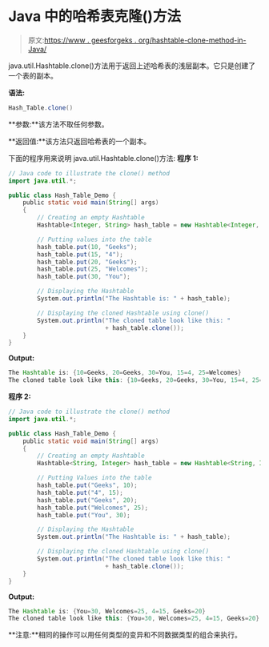 # Java 中的哈希表克隆()方法

> 原文:[https://www . geesforgeks . org/hashtable-clone-method-in-Java/](https://www.geeksforgeeks.org/hashtable-clone-method-in-java/)

java.util.Hashtable.clone()方法用于返回上述哈希表的浅层副本。它只是创建了一个表的副本。

**语法:**

```java
Hash_Table.clone()
```

**参数:**该方法不取任何参数。

**返回值:**该方法只返回哈希表的一个副本。

下面的程序用来说明 java.util.Hashtable.clone()方法:
**程序 1:**

```java
// Java code to illustrate the clone() method
import java.util.*;

public class Hash_Table_Demo {
    public static void main(String[] args)
    {
        // Creating an empty Hashtable
        Hashtable<Integer, String> hash_table = new Hashtable<Integer, String>();

        // Putting values into the table
        hash_table.put(10, "Geeks");
        hash_table.put(15, "4");
        hash_table.put(20, "Geeks");
        hash_table.put(25, "Welcomes");
        hash_table.put(30, "You");

        // Displaying the Hashtable
        System.out.println("The Hashtable is: " + hash_table);

        // Displaying the cloned Hashtable using clone()
        System.out.println("The cloned table look like this: "
                           + hash_table.clone());
    }
}
```

**Output:**

```java
The Hashtable is: {10=Geeks, 20=Geeks, 30=You, 15=4, 25=Welcomes}
The cloned table look like this: {10=Geeks, 20=Geeks, 30=You, 15=4, 25=Welcomes}

```

**程序 2:**

```java
// Java code to illustrate the clone() method
import java.util.*;

public class Hash_Table_Demo {
    public static void main(String[] args)
    {
        // Creating an empty Hashtable
        Hashtable<String, Integer> hash_table = new Hashtable<String, Integer>();

        // Putting Values into the table
        hash_table.put("Geeks", 10);
        hash_table.put("4", 15);
        hash_table.put("Geeks", 20);
        hash_table.put("Welcomes", 25);
        hash_table.put("You", 30);

        // Displaying the Hashtable
        System.out.println("The Hashtable is: " + hash_table);

        // Displaying the cloned Hashtable using clone()
        System.out.println("The cloned table look like this: "
                           + hash_table.clone());
    }
}
```

**Output:**

```java
The Hashtable is: {You=30, Welcomes=25, 4=15, Geeks=20}
The cloned table look like this: {You=30, Welcomes=25, 4=15, Geeks=20}

```

**注意:**相同的操作可以用任何类型的变异和不同数据类型的组合来执行。